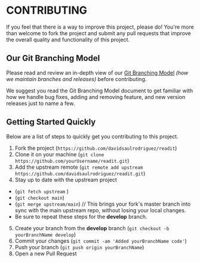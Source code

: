 # CONTRIBUTING

If you feel that there is a way to improve this project, please do! You're more than welcome to fork the project and submit any pull requests that improve the overall quality and functionality of this project.

## Our Git Branching Model

Please read and review an in-depth view of our [Git Branching Model][gitbranchingmodel] _(how we maintain branches and releases)_ before contributing.

We suggest you read the Git Branching Model document to get familiar with how we handle bug fixes, adding and removing feature, and new version releases just to name a few.

## Getting Started Quickly

Below are a list of steps to quickly get you contributing to this project.

1. Fork the project (`https://github.com/davidsaulrodriguez/readit`)
2. Clone it on your machine (`git clone https://github.com/yourUsername/readit.git`)
3. Add the upstream remote (`git remote add upstream https://github.com/davidsaulrodriguez/readit.git`)
4. Stay up to date with the upstream project

- (`git fetch upstream` )
- (`git checkout main`)
- (`git merge upstream/main`) // This brings your fork's master branch into sync with the main upstream repo, without losing your local changes.
- Be sure to repeat these steps for the **develop** branch.

5. Create your branch from the **develop** branch (`git checkout -b yourBranchName develop`)
6. Commit your changes (`git commit -am 'Added yourBranchName code'`)
7. Push your branch (`git push origin yourBranchName`)
8. Open a new Pull Request

[gitbranchingmodel]: ./docs/Branching_Model.md
